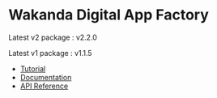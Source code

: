 # Wakanda Digital App Factory

Latest v2 package : v2.2.0

Latest v1 package : v1.1.5

- [Tutorial](https://wakanda.github.io/doc/#/tutorial)
- [Documentation](https://wakanda.github.io/doc/#/guide)
- [API Reference](https://wakanda.github.io/api-reference/)


